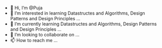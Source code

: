 - 👋 Hi, I’m @Puja
- 👀 I’m interested in learning Datastructes and Algorithms, Design Patterns and Design Principles ...
- 🌱 I’m currently learning Datastructes and Algorithms, Design Patterns and Design Principles ...
- 💞️ I’m looking to collaborate on ...
- 📫 How to reach me ...

<!---
puja-sen0105/puja-sen0105 is a ✨ special ✨ repository because its `README.md` (this file) appears on your GitHub profile.
You can click the Preview link to take a look at your changes.
--->
